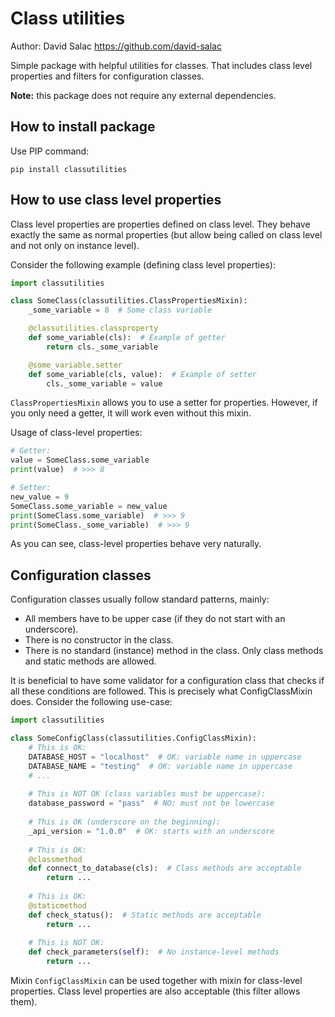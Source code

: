 # Class utilities
Author: David Salac <https://github.com/david-salac>

Simple package with helpful utilities for classes.
That includes class level properties and filters for
configuration classes.

**Note:** this package does not require any external dependencies.

## How to install package
Use PIP command:
```
pip install classutilities
```

## How to use class level properties
Class level properties are properties defined on
class level. They behave exactly the same as
normal properties (but allow being called on
class level and not only on instance level).

Consider the following example (defining class
level properties):
```python
import classutilities

class SomeClass(classutilities.ClassPropertiesMixin):
    _some_variable = 8  # Some class variable

    @classutilities.classproperty
    def some_variable(cls):  # Example of getter
        return cls._some_variable

    @some_variable.setter
    def some_variable(cls, value):  # Example of setter
        cls._some_variable = value
```
`ClassPropertiesMixin` allows you to use a setter for
properties. However, if you only need a getter, it will
work even without this mixin.


Usage of class-level properties:
```python
# Getter:
value = SomeClass.some_variable
print(value)  # >>> 8

# Setter:
new_value = 9
SomeClass.some_variable = new_value
print(SomeClass.some_variable)  # >>> 9
print(SomeClass._some_variable)  # >>> 9
```
As you can see, class-level properties behave very
naturally.

## Configuration classes
Configuration classes usually follow standard patterns, mainly:
 - All members have to be upper case (if they do not start
   with an underscore).
 - There is no constructor in the class.
 - There is no standard (instance) method in the class. Only
   class methods and static methods are allowed.

It is beneficial to have some validator for a configuration
class that checks if all these conditions are followed.
This is precisely what ConfigClassMixin does. Consider
the following use-case:

```python
import classutilities

class SomeConfigClass(classutilities.ConfigClassMixin):
    # This is OK:
    DATABASE_HOST = "localhost"  # OK: variable name in uppercase
    DATABASE_NAME = "testing"  # OK: variable name in uppercase
    # ...
    
    # This is NOT OK (class variables must be uppercase):
    database_password = "pass"  # NO: must not be lowercase
    
    # This is OK (underscore on the beginning):
    _api_version = "1.0.0"  # OK: starts with an underscore
    
    # This is OK:
    @classmethod
    def connect_to_database(cls):  # Class methods are acceptable
        return ...
    
    # This is OK:
    @staticmethod
    def check_status():  # Static methods are acceptable
        return ...
    
    # This is NOT OK:
    def check_parameters(self):  # No instance-level methods
        return ...
```
Mixin `ConfigClassMixin` can be used together with
mixin for class-level properties. Class level properties
are also acceptable (this filter allows them).
